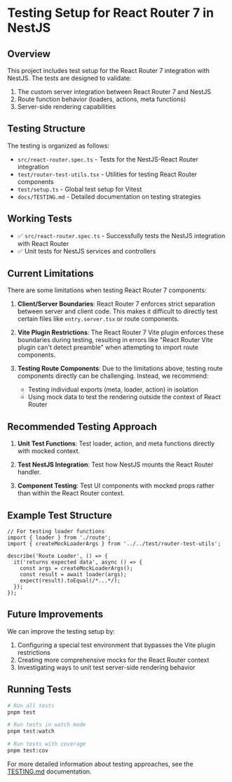 # Testing Setup for React Router 7 in NestJS

## Overview

This project includes test setup for the React Router 7 integration with NestJS. The tests are designed to validate:

1. The custom server integration between React Router 7 and NestJS
2. Route function behavior (loaders, actions, meta functions)
3. Server-side rendering capabilities

## Testing Structure

The testing is organized as follows:

- `src/react-router.spec.ts` - Tests for the NestJS-React Router integration
- `test/router-test-utils.tsx` - Utilities for testing React Router components
- `test/setup.ts` - Global test setup for Vitest
- `docs/TESTING.md` - Detailed documentation on testing strategies

## Working Tests

- ✅ `src/react-router.spec.ts` - Successfully tests the NestJS integration with React Router
- ✅ Unit tests for NestJS services and controllers

## Current Limitations

There are some limitations when testing React Router 7 components:

1. **Client/Server Boundaries**: React Router 7 enforces strict separation between server and client code. This makes it difficult to directly test certain files like `entry.server.tsx` or route components.

2. **Vite Plugin Restrictions**: The React Router 7 Vite plugin enforces these boundaries during testing, resulting in errors like "React Router Vite plugin can't detect preamble" when attempting to import route components.

3. **Testing Route Components**: Due to the limitations above, testing route components directly can be challenging. Instead, we recommend:
   - Testing individual exports (meta, loader, action) in isolation
   - Using mock data to test the rendering outside the context of React Router

## Recommended Testing Approach

1. **Unit Test Functions**: Test loader, action, and meta functions directly with mocked context.

2. **Test NestJS Integration**: Test how NestJS mounts the React Router handler.

3. **Component Testing**: Test UI components with mocked props rather than within the React Router context.

## Example Test Structure

```
// For testing loader functions
import { loader } from './route';
import { createMockLoaderArgs } from '../../test/router-test-utils';

describe('Route Loader', () => {
  it('returns expected data', async () => {
    const args = createMockLoaderArgs();
    const result = await loader(args);
    expect(result).toEqual(/*...*/);
  });
});
```

## Future Improvements

We can improve the testing setup by:

1. Configuring a special test environment that bypasses the Vite plugin restrictions
2. Creating more comprehensive mocks for the React Router context
3. Investigating ways to unit test server-side rendering behavior

## Running Tests

```bash
# Run all tests
pnpm test

# Run tests in watch mode
pnpm test:watch

# Run tests with coverage
pnpm test:cov
```

For more detailed information about testing approaches, see the [TESTING.md](./docs/TESTING.md) documentation.
